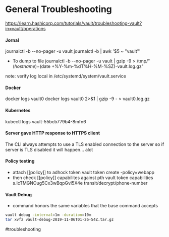 # General Troubleshooting
https://learn.hashicorp.com/tutorials/vault/troubleshooting-vault?in=vault/operations

#### Jornal 
journalctl -b --no-pager -u vault
journalctl -b | awk '$5 ~ "vault"'

- To dump to file
journalctl -b --no-pager -u vault | gzip -9 > /tmp/"$(hostname)-$(date +%Y-%m-%dT%H-%M-%SZ)-vault.log.gz"

note: verify log local in /etc/systemd/system/vault.service

#### Docker 
docker logs vault0
docker logs vault0 2>&1 | gzip -9 - > vault0.log.gz

#### Kubernetes
kubectl logs vault-55bcb779b4-8mfn6

#### Server gave HTTP response to HTTPS client
The CLI always attempts to use a TLS enabled connection to the server so if server is TLS disabled it will happen... alot

#### Policy testing
- attach [[policy]] to adhock token
vault token create -policy=webapp
- then check [[policy]] capabilites against pth
vault token capabilities s.IcTMGNOug5Cx3wBqpGvI5X4e transit/decrypt/phone-number

#### Vault Debug
- command honors the same variables that the base command accepts

```Bash
vault debug -interval=1m -duration=10m 
tar xvfz vault-debug-2019-11-06T01-26-54Z.tar.gz
```

#troubleshooting
